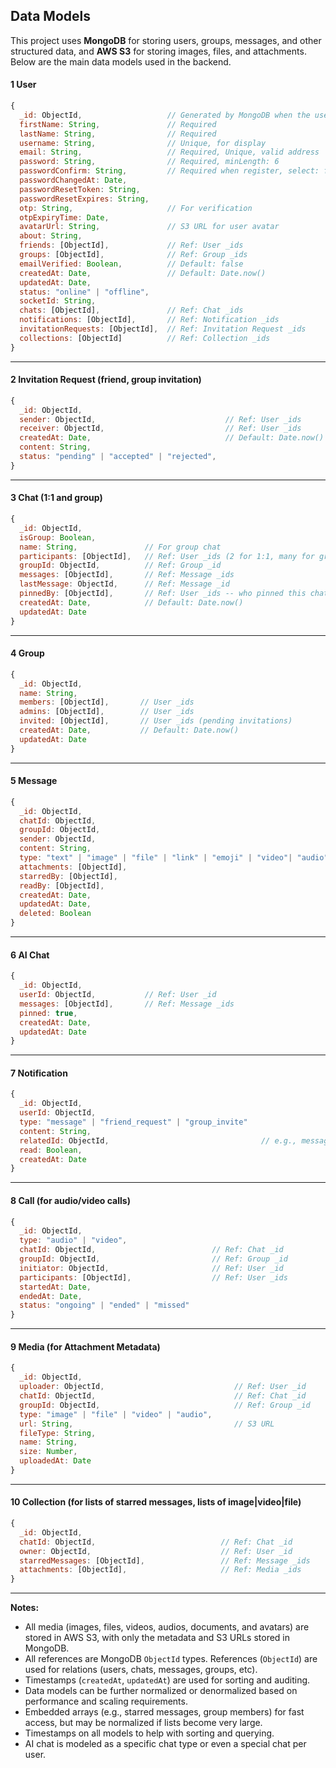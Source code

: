 ## Data Models
This project uses **MongoDB** for storing users, groups, messages, and other structured data, and **AWS S3** for storing images, files, and attachments. Below are the main data models used in the backend. 
#### 1 User
```js
{
  _id: ObjectId,                   // Generated by MongoDB when the user is created
  firstName: String,               // Required
  lastName: String,                // Required
  username: String,                // Unique, for display
  email: String,                   // Required, Unique, valid address
  password: String,                // Required, minLength: 6
  passwordConfirm: String,         // Required when register, select: false -- not stored in the database
  passwordChangedAt: Date,
  passwordResetToken: String,
  passwordResetExpires: String,
  otp: String,                     // For verification
  otpExpiryTime: Date,
  avatarUrl: String,               // S3 URL for user avatar
  about: String,
  friends: [ObjectId],             // Ref: User _ids
  groups: [ObjectId],              // Ref: Group _ids
  emailVerified: Boolean,          // Default: false
  createdAt: Date,                 // Default: Date.now()
  updatedAt: Date,
  status: "online" | "offline",
  socketId: String,
  chats: [ObjectId],               // Ref: Chat _ids
  notifications: [ObjectId],       // Ref: Notification _ids
  invitationRequests: [ObjectId],  // Ref: Invitation Request _ids
  collections: [ObjectId]          // Ref: Collection _ids
}
```
---
#### 2 Invitation Request (friend, group invitation)
```js
{
  _id: ObjectId,
  sender: ObjectId,                             // Ref: User _ids
  receiver: ObjectId,                           // Ref: User _ids
  createdAt: Date,                              // Default: Date.now()
  content: String,
  status: "pending" | "accepted" | "rejected",
}
```
---
#### 3 Chat (1:1 and group)
```js
{
  _id: ObjectId,
  isGroup: Boolean,
  name: String,               // For group chat
  participants: [ObjectId],   // Ref: User _ids (2 for 1:1, many for group)
  groupId: ObjectId,          // Ref: Group _id
  messages: [ObjectId],       // Ref: Message _ids
  lastMessage: ObjectId,      // Ref: Message _id
  pinnedBy: [ObjectId],       // Ref: User _ids -- who pinned this chat
  createdAt: Date,            // Default: Date.now()
  updatedAt: Date
}
```
---
#### 4 Group
```js
{
  _id: ObjectId,
  name: String,
  members: [ObjectId],       // User _ids
  admins: [ObjectId],        // User _ids
  invited: [ObjectId],       // User _ids (pending invitations)
  createdAt: Date,           // Default: Date.now()
  updatedAt: Date
}
```
---
#### 5 Message
```js
{
  _id: ObjectId,
  chatId: ObjectId,                                                       // Ref: Chat _id
  groupId: ObjectId,                                                      // Ref: Group _id -- If group message
  sender: ObjectId,                                                       // Ref: User _id
  content: String,                                                        // Text content
  type: "text" | "image" | "file" | "link" | "emoji" | "video"| "audio",
  attachments: [ObjectId],                                                // Ref: Media _id -- for image/file/link/emoji/video/audio
  starredBy: [ObjectId],                                                  // Users who starred this message
  readBy: [ObjectId],                                                     // Users who have read the message
  createdAt: Date,
  updatedAt: Date,
  deleted: Boolean
}
```
---
#### 6 AI Chat
```js
{
  _id: ObjectId,
  userId: ObjectId,           // Ref: User _id
  messages: [ObjectId],       // Ref: Message _ids
  pinned: true,
  createdAt: Date,
  updatedAt: Date
}
```
---
#### 7 Notification

```js
{
  _id: ObjectId,
  userId: ObjectId,
  type: "message" | "friend_request" | "group_invite"
  content: String,
  relatedId: ObjectId,                                  // e.g., messageId, groupId
  read: Boolean,
  createdAt: Date
}
```
---
#### 8 Call (for audio/video calls)

```js
{
  _id: ObjectId,
  type: "audio" | "video",
  chatId: ObjectId,                          // Ref: Chat _id
  groupId: ObjectId,                         // Ref: Group _id
  initiator: ObjectId,                       // Ref: User _id
  participants: [ObjectId],                  // Ref: User _ids
  startedAt: Date,
  endedAt: Date,
  status: "ongoing" | "ended" | "missed"
}
```
---
#### 9 Media (for Attachment Metadata)
```js
{
  _id: ObjectId,
  uploader: ObjectId,                             // Ref: User _id
  chatId: ObjectId,                               // Ref: Chat _id
  groupId: ObjectId,                              // Ref: Group _id
  type: "image" | "file" | "video" | "audio",
  url: String,                                    // S3 URL
  fileType: String,
  name: String,
  size: Number,
  uploadedAt: Date
}
```
---
#### 10 Collection (for lists of starred messages, lists of image|video|file)
```js
{
  _id: ObjectId,
  chatId: ObjectId,                            // Ref: Chat _id
  owner: ObjectId,                             // Ref: User _id
  starredMessages: [ObjectId],                 // Ref: Message _ids
  attachments: [ObjectId],                     // Ref: Media _ids
}
```

---
**Notes:**
- All media (images, files, videos, audios, documents, and avatars) are stored in AWS S3, with only the metadata and S3 URLs stored in MongoDB.
- All references are MongoDB `ObjectId` types. References (`ObjectId`) are used for relations (users, chats, messages, groups, etc).
- Timestamps (`createdAt`, `updatedAt`) are used for sorting and auditing.
- Data models can be further normalized or denormalized based on performance and scaling requirements.
- Embedded arrays (e.g., starred messages, group members) for fast access, but may be normalized if lists become very large.
- Timestamps on all models to help with sorting and querying.
- AI chat is modeled as a specific chat type or even a special chat per user.

